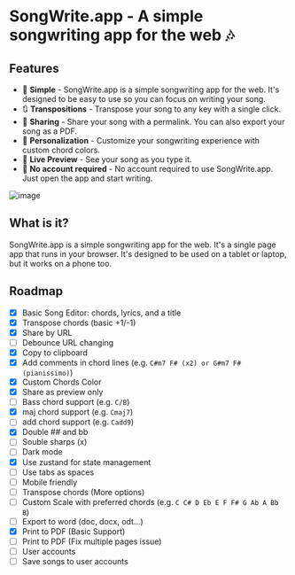 # SongWrite.app - A simple songwriting app for the web 🎶

## Features

- 🎵 **Simple** - SongWrite.app is a simple songwriting app for the web. It's designed to be easy to use so you can focus on writing your song.
- 🔃 **Transpositions** - Transpose your song to any key with a single click.
- 🔗 **Sharing** - Share your song with a permalink. You can also export your song as a PDF.
- 💄 **Personalization** - Customize your songwriting experience with custom chord colors.
- 🧬 **Live Preview** - See your song as you type it.
- 🔏 **No account required** - No account required to use SongWrite.app. Just open the app and start writing.

![image](https://user-images.githubusercontent.com/77246331/197357785-eabc98d0-952b-4c78-a150-c68fa5bc6446.png)

## What is it?

SongWrite.app is a simple songwriting app for the web. It's a single page app that runs in your browser. It's designed to be used on a tablet or laptop, but it works on a phone too.

## Roadmap

- [x] Basic Song Editor: chords, lyrics, and a title
- [x] Transpose chords (basic +1/-1)
- [x] Share by URL
- [ ] Debounce URL changing
- [x] Copy to clipboard
- [x] Add comments in chord lines (e.g. `C#m7 F# (x2) or G#m7 F# (pianissimo)`)
- [x] Custom Chords Color
- [x] Share as preview only
- [ ] Bass chord support (e.g. `C/B`)
- [x] maj chord support (e.g. `Cmaj7`)
- [ ] add chord support (e.g. `Cadd9`)
- [x] Double ## and bb
- [ ] Souble sharps (x)
- [ ] Dark mode
- [x] Use zustand for state management
- [ ] Use tabs as spaces
- [ ] Mobile friendly
- [ ] Transpose chords (More options)
- [ ] Custom Scale with preferred chords (e.g. `C C# D Eb E F F# G Ab A Bb B`)
- [ ] Export to word (doc, docx, odt...)
- [x] Print to PDF (Basic Support)
- [ ] Print to PDF (Fix multiple pages issue)
- [ ] User accounts
- [ ] Save songs to user accounts
